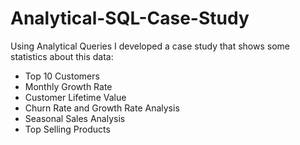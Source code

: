 # Analytical-SQL-Case-Study

Using Analytical Queries I developed a case study that shows some statistics about this data: 
- Top 10 Customers  
- Monthly Growth Rate     
- Customer Lifetime Value 
- Churn Rate and Growth Rate Analysis       
- Seasonal Sales Analysis 
- Top Selling Products       
